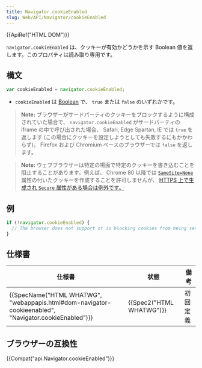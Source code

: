 ```yaml
---
title: Navigator.cookieEnabled
slug: Web/API/Navigator/cookieEnabled
---
```

{{ApiRef("HTML DOM")}}

`navigator.cookieEnabled` は、クッキーが有効かどうかを示す Boolean 値を返します。このプロパティは読み取り専用です。

## 構文

```js
var cookieEnabled = navigator.cookieEnabled;
```

- `cookieEnabled` は [Boolean](/ja/docs/Glossary/Boolean) で、 `true` または `false` のいずれかです。

> **Note:** ブラウザーがサードパーティのクッキーをブロックするように構成されていた場合で、 `navigator.cookieEnabled` がサードパーティの iframe の中で呼び出された場合、 Safari, Edge Spartan, IE では `true` を返します (この場合にクッキーを設定しようとしても失敗するにもかかわらず)。 Firefox および Chromium ベースのブラウザーでは `false` を返します。

> **Note:** ウェブブラウザーは特定の場面で特定のクッキーを書き込むことを阻止することがあります。例えば、 Chrome 80 以降では [`SameSite=None`](/ja/docs/Web/HTTP/Headers/Set-Cookie/SameSite) 属性の付いたクッキーを作成することを許可しませんが、 [HTTPS 上で生成され `Secure` 属性がある場合は例外です。](https://www.chromestatus.com/feature/5633521622188032)

## 例

```js
if (!navigator.cookieEnabled) {
  // The browser does not support or is blocking cookies from being set.
}
```

## 仕様書

| 仕様書                                                                                                                                   | 状態                             | 備考     |
| ---------------------------------------------------------------------------------------------------------------------------------------- | -------------------------------- | -------- |
| {{SpecName("HTML WHATWG", "webappapis.html#dom-navigator-cookieenabled", "Navigator.cookieEnabled")}} | {{Spec2("HTML WHATWG")}} | 初回定義 |

## ブラウザーの互換性

{{Compat("api.Navigator.cookieEnabled")}}
